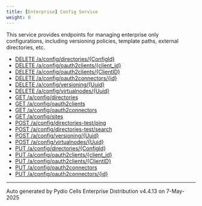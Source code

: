 ```yaml
---
title: [Enterprise] Config Service
weight: 0
---
```








This service provides endpoints for managing enterprise only configurations, including versioning policies, template paths, external directories, etc.

* [DELETE /a/config/directories/{ConfigId}](../delete-a-config-directories-configid/)
* [DELETE /a/config/oauth2clients/{client_id}](../delete-a-config-oauth2clients-client-id/)
* [DELETE /a/config/oauth2clients/{ClientID}](../delete-a-config-oauth2clients-clientid/)
* [DELETE /a/config/oauth2connectors/{id}](../delete-a-config-oauth2connectors-id/)
* [DELETE /a/config/versioning/{Uuid}](../delete-a-config-versioning-uuid/)
* [DELETE /a/config/virtualnodes/{Uuid}](../delete-a-config-virtualnodes-uuid/)
* [GET /a/config/directories](../get-a-config-directories/)
* [GET /a/config/oauth2clients](../get-a-config-oauth2clients/)
* [GET /a/config/oauth2connectors](../get-a-config-oauth2connectors/)
* [GET /a/config/sites](../get-a-config-sites/)
* [POST /a/config/directories-test/ping](../post-a-config-directories-test-ping/)
* [POST /a/config/directories-test/search](../post-a-config-directories-test-search/)
* [POST /a/config/versioning/{Uuid}](../post-a-config-versioning-uuid/)
* [POST /a/config/virtualnodes/{Uuid}](../post-a-config-virtualnodes-uuid/)
* [PUT /a/config/directories/{ConfigId}](../put-a-config-directories-configid/)
* [PUT /a/config/oauth2clients/{client_id}](../put-a-config-oauth2clients-client-id/)
* [PUT /a/config/oauth2clients/{ClientID}](../put-a-config-oauth2clients-clientid/)
* [PUT /a/config/oauth2connectors](../put-a-config-oauth2connectors/)
* [PUT /a/config/oauth2connectors/{id}](../put-a-config-oauth2connectors-id/)

---
Auto generated by Pydio Cells Enterprise Distribution v4.4.13 on 7-May-2025
